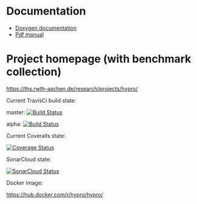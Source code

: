 # Documentation

* <a href="https://hypro.github.io/hypro/html/index.html" target="_blank">Doxygen documentation</a>
* [Pdf manual](https://ths.rwth-aachen.de/wp-content/uploads/sites/4/research/HyPro/manual.pdf)

# Project homepage (with benchmark collection)
https://ths.rwth-aachen.de/research/projects/hypro/

Current TravisCi build state:

master: [![Build Status](https://travis-ci.org/hypro/hypro.svg?branch=master)](https://travis-ci.org/hypro/hypro)

alpha:  [![Build Status](https://travis-ci.org/hypro/hypro.svg?branch=alpha)](https://travis-ci.org/hypro/hypro)

Current Coveralls state:

[![Coverage Status](https://coveralls.io/repos/github/hypro/hypro/badge.svg)](https://coveralls.io/github/hypro/hypro)

SonarCloud state:

[![SonarCloud Status](https://sonarcloud.io/api/project_badges/measure?project=hypro&metric=alert_status)](https://sonarcloud.io/dashboard?id=hypro)

Docker Image:

https://hub.docker.com/r/hypro/hypro/
